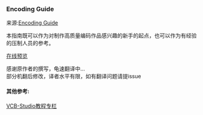 ### Encoding Guide

来源:[Encoding Guide](https://silentaperture.gitlab.io/mdbook-guide/)

本指南既可以作为对制作高质量编码作品感兴趣的新手的起点，也可以作为有经验的压制人员的参考。

[在线预览](https://suwmlee.github.io/mdbook-guide/)


感谢原作者的撰写，龟速翻译中...    
部分机翻后修改，译者水平有限，如有翻译问题请提issue 

#### 其他参考:
[VCB-Studio教程专栏](https://vcb-s.nmm-hd.org/)


